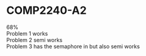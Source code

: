 # COMP2240-A2

68%
<br>
Problem 1 works
<br>
Problem 2 semi works
<br>
Problem 3 has the semaphore in but also semi works 
